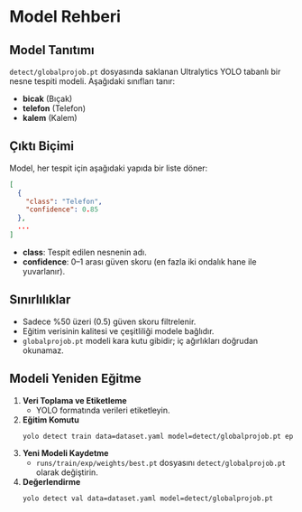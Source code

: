 # Model Rehberi

## Model Tanıtımı
`detect/globalprojob.pt` dosyasında saklanan Ultralytics YOLO tabanlı bir nesne tespiti modeli. Aşağıdaki sınıfları tanır:
- **bicak** (Bıçak)
- **telefon** (Telefon)
- **kalem** (Kalem)

## Çıktı Biçimi
Model, her tespit için aşağıdaki yapıda bir liste döner:
```json
[
  {
    "class": "Telefon",
    "confidence": 0.85
  },
  ...
]
```
- **class**: Tespit edilen nesnenin adı.  
- **confidence**: 0–1 arası güven skoru (en fazla iki ondalık hane ile yuvarlanır).

## Sınırlılıklar
- Sadece %50 üzeri (0.5) güven skoru filtrelenir.  
- Eğitim verisinin kalitesi ve çeşitliliği modele bağlıdır.  
- `globalprojob.pt` modeli kara kutu gibidir; iç ağırlıkları doğrudan okunamaz.

## Modeli Yeniden Eğitme
1. **Veri Toplama ve Etiketleme**  
   - YOLO formatında verileri etiketleyin.  
2. **Eğitim Komutu**  
   ```bash
   yolo detect train data=dataset.yaml model=detect/globalprojob.pt epochs=50 imgsz=640
   ```  
3. **Yeni Modeli Kaydetme**  
   - `runs/train/exp/weights/best.pt` dosyasını `detect/globalprojob.pt` olarak değiştirin.  
4. **Değerlendirme**  
   ```bash
   yolo detect val data=dataset.yaml model=detect/globalprojob.pt
